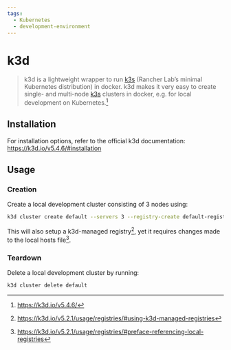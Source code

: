 ```yaml
---
tags:
  - Kubernetes
  - development-environment
---
```


# k3d

> k3d is a lightweight wrapper to run [k3s](https://github.com/rancher/k3s) (Rancher Lab’s minimal Kubernetes distribution) in docker.
> k3d makes it very easy to create single- and multi-node [k3s](https://github.com/rancher/k3s) clusters in docker, e.g. for local development on Kubernetes.[^1]

## Installation

For installation options, refer to the official k3d documentation: <https://k3d.io/v5.4.6/#installation>

## Usage

### Creation

Create a local development cluster consisting of 3 nodes using:

```bash
k3d cluster create default --servers 3 --registry-create default-registry
```

This will also setup a k3d-managed registry[^2], yet it requires changes made to the local hosts file[^3].

### Teardown

Delete a local development cluster by running:

```bash
k3d cluster delete default
```

[^1]: <https://k3d.io/v5.4.6/>
[^2]: <https://k3d.io/v5.2.1/usage/registries/#using-k3d-managed-registries>
[^3]: <https://k3d.io/v5.2.1/usage/registries/#preface-referencing-local-registries>
